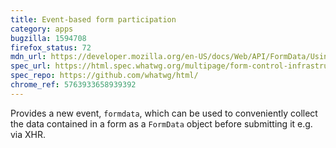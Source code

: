 ```yaml
---
title: Event-based form participation
category: apps
bugzilla: 1594708
firefox_status: 72
mdn_url: https://developer.mozilla.org/en-US/docs/Web/API/FormData/Using_FormData_Objects#Using_a_formdata_event
spec_url: https://html.spec.whatwg.org/multipage/form-control-infrastructure.html#the-formdataevent-interface
spec_repo: https://github.com/whatwg/html/
chrome_ref: 5763933658939392
---
```


Provides a new event, `formdata`, which can be used to conveniently collect the data contained in a form as a `FormData` object before submitting it e.g. via XHR.